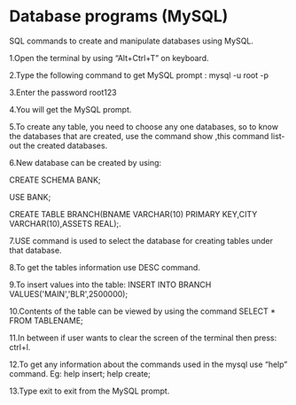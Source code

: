 Database programs (MySQL)
=========================
SQL commands to create and manipulate databases using MySQL.


1.Open the terminal by using “Alt+Ctrl+T” on keyboard.

2.Type the following command to get  MySQL prompt :
  mysql  -u  root  -p

3.Enter the password 
  root123

4.You will get the MySQL prompt.

5.To create any table, you need to choose any one databases, so  to know the databases that are created, use the command   show ,this command list-out the created databases.

6.New database can be  created by using:

  CREATE SCHEMA BANK;

  USE BANK;

  CREATE TABLE BRANCH(BNAME VARCHAR(10) PRIMARY KEY,CITY VARCHAR(10),ASSETS REAL);. 


7.USE  command is used to select the database for creating tables under that database.


8.To get the tables information use DESC command.


9.To insert values into the table: 
  INSERT INTO BRANCH VALUES('MAIN','BLR',2500000); 

10.Contents of the table can be viewed by using the command 
  SELECT * FROM TABLENAME;


11.In between if user wants to clear the screen of the terminal then press:
   ctrl+l.

12.To get any information about the commands used in the mysql use “help” command.
    Eg: help insert;
        help create;

13.Type exit to exit from the MySQL prompt.
